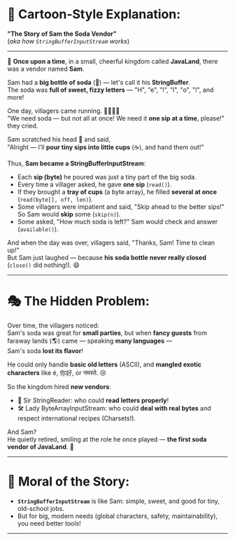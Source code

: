 # 🎨 Cartoon-Style Explanation:
**"The Story of Sam the Soda Vendor"**  
(*aka how `StringBufferInputStream` works*)

---

🏰 **Once upon a time**, in a small, cheerful kingdom called **JavaLand**, there was a vendor named **Sam**.

Sam had a **big bottle of soda** (🍾) — let's call it his **StringBuffer**.  
The soda was **full of sweet, fizzy letters** — "H", "e", "l", "l", "o", "!", and more!

One day, villagers came running. 🏃‍♂️🏃‍♀️  
"We need soda — but not all at once! We need it **one sip at a time**, please!" they cried.

Sam scratched his head 🤔 and said,  
"Alright — I’ll **pour tiny sips into little cups** (☕️), and hand them out!"

Thus, **Sam became a StringBufferInputStream**:
- Each **sip (byte)** he poured was just a tiny part of the big soda.
- Every time a villager asked, he gave **one sip** (`read()`).
- If they brought a **tray of cups** (a byte array), he filled **several at once** (`read(byte[], off, len)`).
- Some villagers were impatient and said, "Skip ahead to the better sips!" So Sam would **skip** some (`skip(n)`).
- Some asked, "How much soda is left?" Sam would check and answer (`available()`).

And when the day was over, villagers said, "Thanks, Sam! Time to clean up!"  
But Sam just laughed — because **his soda bottle never really closed** (`close()` did nothing!). 😄

---

# 🎭 The Hidden Problem:

Over time, the villagers noticed:  
Sam's soda was great for **small parties**, but when **fancy guests** from faraway lands (🌎) came — speaking **many languages** —  
Sam's soda **lost its flavor**!

He could only handle **basic old letters** (ASCII), and **mangled exotic characters** like é, 你好, or नमस्ते. 😢

So the kingdom hired **new vendors**:
- 🎩 Sir StringReader: who could **read letters properly**!
- 🛠️ Lady ByteArrayInputStream: who could **deal with real bytes** and respect international recipes (Charsets!).

And Sam?  
He quietly retired, smiling at the role he once played — **the first soda vendor of JavaLand**. 🍾

---

# 🧠 Moral of the Story:

- **`StringBufferInputStream`** is like Sam: simple, sweet, and good for tiny, old-school jobs.
- But for big, modern needs (global characters, safety, maintainability), you need better tools!

---

